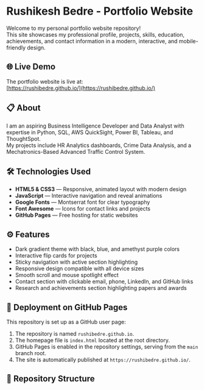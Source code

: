 # Rushikesh Bedre - Portfolio Website

Welcome to my personal portfolio website repository!  
This site showcases my professional profile, projects, skills, education, achievements, and contact information in a modern, interactive, and mobile-friendly design.

## 🌐 Live Demo

The portfolio website is live at:  
[https://rushibedre.github.io/](https://rushibedre.github.io/)

## 📋 About

I am an aspiring Business Intelligence Developer and Data Analyst with expertise in Python, SQL, AWS QuickSight, Power BI, Tableau, and ThoughtSpot.  
My projects include HR Analytics dashboards, Crime Data Analysis, and a Mechatronics-Based Advanced Traffic Control System.

## 🛠️ Technologies Used

- **HTML5 & CSS3** — Responsive, animated layout with modern design
- **JavaScript** — Interactive navigation and reveal animations
- **Google Fonts** — Montserrat font for clear typography
- **Font Awesome** — Icons for contact links and projects
- **GitHub Pages** — Free hosting for static websites

## ⚙️ Features

- Dark gradient theme with black, blue, and amethyst purple colors  
- Interactive flip cards for projects  
- Sticky navigation with active section highlighting  
- Responsive design compatible with all device sizes  
- Smooth scroll and mouse spotlight effect  
- Contact section with clickable email, phone, LinkedIn, and GitHub links  
- Research and achievements section highlighting papers and awards

## 🚀 Deployment on GitHub Pages

This repository is set up as a GitHub user page:

1. The repository is named `rushibedre.github.io`.
2. The homepage file is `index.html` located at the root directory.
3. GitHub Pages is enabled in the repository settings, serving from the `main` branch root.
4. The site is automatically published at `https://rushibedre.github.io/`.

## 📂 Repository Structure

